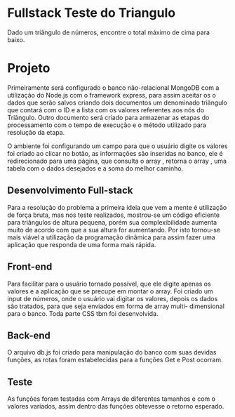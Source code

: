 # Fullstack Teste do Triangulo
Dado um triângulo de números, encontre o total máximo de cima para baixo.
# Projeto
Primeiramente será configurado o banco não-relacional MongoDB com a utilização do Node.js com o framework express, para assim aceitar os 
o dados que serão salvos criando dois documentos um denominado triângulo que contará com o ID e a lista com os valores referentes aos nós do Triângulo.
Outro documento será criado para armazenar as etapas do processamento com o tempo de execução e o método utilizado para resolução da etapa.

O ambiente foi configurando um campo para que o usuário digite os valores foi criado ao clicar no botão, as informações são inseridas no banco, ele é redirecionado para uma página, que consulta o array , retorna o array , uma tabela com o dados desejados e a soma do melhor caminho.

## Desenvolvimento Full-stack

Para a resolução do problema a primeira ideia que vem a mente é utilização de força bruta, mas nos teste realizados, mostrou-se um código eficiente para triângulos de altura pequena, porém sua complexibilidade aumenta muito de acordo com que a sua altura for aumentando.
Por isto tornou-se mais viável a utilização da programação dinâmica para assim fazer uma aplicação que responda de uma forma mais rápida.

## Front-end
Para facilitar para o usuário tornado possível, que ele digite apenas os valores e a aplicação que se precupe em montar o array. Foi criado um input de números, onde o usuário vai digitar os valores, depois os dados são tratados, para que seja enviados em forma de array multi- dimensional para o banco. Toda parte CSS tbm foi desenvolvida.

## Back-end
O arquivo db.js foi criado para manipulação do banco com suas devidas funções, as rotas foram estabelecidas para a funções Get e Post ocorram.

## Teste

As funções foram testadas com Arrays de diferentes tamanhos e com o valores variados, assim dentro das funções obtevesse o retorno esperado.




